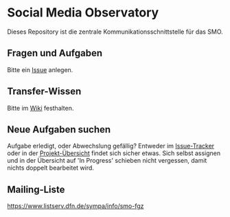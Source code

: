 # Social Media Observatory

Dieses Repository ist die zentrale Kommunikationsschnittstelle für das SMO.

## Fragen und Aufgaben

Bitte ein [Issue](https://github.com/Leibniz-HBI/Social-Media-Observatory/issues) anlegen.

## Transfer-Wissen

Bitte im [Wiki](https://github.com/Leibniz-HBI/Social-Media-Observatory/wiki) festhalten.

## Neue Aufgaben suchen

Aufgabe erledigt, oder Abwechslung gefällig? Entweder im [Issue-Tracker](https://github.com/Leibniz-HBI/Social-Media-Observatory/issues) oder in der [Projekt-Übersicht](https://github.com/Leibniz-HBI/Social-Media-Observatory/projects/1) findet sich sicher etwas. Sich selbst assignen und in der Übersicht auf 'In Progress' schieben nicht vergessen, damit nichts doppelt bearbeitet wird.

## Mailing-Liste

https://www.listserv.dfn.de/sympa/info/smo-fgz

